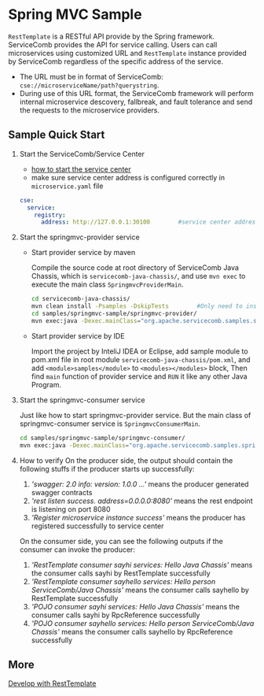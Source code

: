 # Spring MVC Sample

`RestTemplate` is a RESTful API provide by the Spring framework. ServiceComb provides the API for service calling. Users can call microservices using customized URL and `RestTemplate` instance provided by ServiceComb regardless of the specific address of the service.

* The URL must be in format of ServiceComb: `cse://microserviceName/path?querystring`.
* During use of this URL format, the ServiceComb framework will perform internal microservice descovery, fallbreak, and fault tolerance and send the requests to the microservice providers.

## Sample Quick Start

1. Start the ServiceComb/Service Center

   * [how to start the service center](http://servicecomb.apache.org/users/setup-environment/#)
   * make sure service center address is configured correctly in `microservice.yaml` file

   ```yaml
   cse:
     service:
       registry:
         address: http://127.0.0.1:30100		#service center address
   ```

2. Start the springmvc-provider service

   * Start provider service by maven

     Compile the source code at root directory of ServiceComb Java Chassis, which is `servicecomb-java-chassis/`, and use `mvn exec` to execute the main class `SpringmvcProviderMain`.

     ```bash
     cd servicecomb-java-chassis/
     mvn clean install -Psamples -DskipTests		#Only need to install at first time
     cd samples/springmvc-sample/springmvc-provider/
     mvn exec:java -Dexec.mainClass="org.apache.servicecomb.samples.springmvc.provider.SpringmvcProviderMain"
     ```

   * Start provider service by IDE

     Import the project by InteliJ IDEA or Eclipse, add sample module to pom.xml file in root module `servicecomb-java-chassis/pom.xml`, and add `<module>samples</module>` to `<modules></modules>` block, Then find `main` function of provider service and `RUN` it like any other Java Program.

3. Start the springmvc-consumer service

   Just like how to start springmvc-provider service. But the main class of springmvc-consumer service is `SpringmvcConsumerMain`. 

   ```bash
   cd samples/springmvc-sample/springmvc-consumer/
   mvn exec:java -Dexec.mainClass="org.apache.servicecomb.samples.springmvc.consumer.SpringmvcConsumerMain"
   ```

4. How to verify
   On the producer side, the output should contain the following stuffs if the producer starts up successfully:
   1. *'swagger: 2.0 info: version: 1.0.0 ...'* means the producer generated swagger contracts
   2. *'rest listen success. address=0.0.0.0:8080'* means the rest endpoint is listening on port 8080
   3. *'Register microservice instance success'* means the producer has registered successfully to service center
   
   On the consumer side, you can see the following outputs if the consumer can invoke the producer:
   1. *'RestTemplate consumer sayhi services: Hello Java Chassis'* means the consumer calls sayhi by RestTemplate successfully
   2. *'RestTemplate consumer sayhello services: Hello person ServiceComb/Java Chassis'* means the consumer calls sayhello by RestTemplate successfully
   3. *'POJO consumer sayhi services: Hello Java Chassis'* means the consumer calls sayhi by RpcReference successfully
   4. *'POJO consumer sayhello services: Hello person ServiceComb/Java Chassis'* means the consumer calls sayhello by RpcReference successfully
   ​
## More

[Develop with RestTemplate](http://servicecomb.apache.org/users/develop-with-rest-template/)